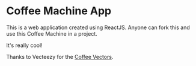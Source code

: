 # Coffee Machine App

This is a web application created using ReactJS. Anyone can fork this and use this Coffee Machine in a project.


It's really cool!

Thanks to Vecteezy for the <a href="https://www.vecteezy.com/free-vector/coffee">Coffee Vectors</a>.